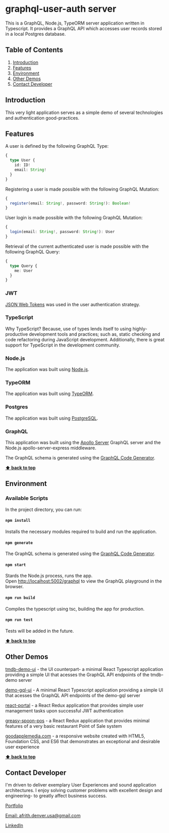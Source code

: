 # graphql-user-auth server

This is a GraphQL, Node.js, TypeORM server application written in Typescript. It provides a GraphQL API which accesses user records stored in a local Postgres database.

## Table of Contents

1. [Introduction](#introduction)
2. [Features](#features)
3. [Environment](#environment)
4. [Other Demos](#other-demos)
5. [Contact Developer](#contact-developer)

## Introduction

This very light application serves as a simple demo of several technologies and authentication good-practices.

## Features

A user is defined by the following GraphQL Type:

```ts
{
  type User {
    id: ID!
    email: String!
  }
}
```

Registering a user is made possible with the following GraphQL Mutation:

```ts
{
  register(email: String!, password: String!): Boolean!
}
```

User login is made possible with the following GraphQL Mutation:

```ts
{
  login(email: String!, password: String!): User
}
```

Retrieval of the current authenticated user is made possible with the following GraphQL Query:

```ts
{
  type Query {
    me: User
  }
}
```

### JWT

[JSON Web Tokens](https://jwt.io/) was used in the user authentication strategy.

### TypeScript

Why TypeScript? Because, use of types lends itself to using highly-productive development tools and practices; such as, static checking and code refactoring during JavaScript development. Additionally, there is great support for TypeScript in the development community.

### Node.js

The application was built using [Node.js](https://nodejs.org/).

### TypeORM

The application was built using [TypeORM](https://typeorm.io/).

### Postgres

The application was built using [PostgreSQL](https://www.postgresql.org/).

### GraphQL

This application was built using the [Apollo Server](https://www.apollographql.com/docs/apollo-server/) GraphQL server and the Node.js apollo-server-express middleware.

The GraphQL schema is generated using the [GraphQL Code Generator](https://graphql-code-generator.com/).

**[⬆ back to top](#table-of-contents)**

## Environment

### Available Scripts

In the project directory, you can run:

#### `npm install`

Installs the necessary modules required to build and run the application.

#### `npm generate`

The GraphQL schema is generated using the [GraphQL Code Generator](https://graphql-code-generator.com/).

#### `npm start`

Stards the Node.js process, runs the app.<br />
Open [http://localhost:5002/graphql](http://localhost:5002/graphql) to view the GraphQL playground in the browser.

#### `npm run build`

Compiles the typescript using tsc, building the app for production.

#### `npm run test`

Tests will be added in the future.

**[⬆ back to top](#table-of-contents)**

## Other Demos

[tmdb-demo-ui](https://github.com/andyfrith/tmdb-demo-ui) - the UI counterpart- a minimal React Typescript application providing a simple UI that acesses the GraphQL API endpoints of the tmdb-demo server

[demo-gql-ui](https://github.com/andyfrith/demo-gql-ui) - A minimal React Typescript application providing a simple UI that acesses the GraphQL API endpoints of the demo-gql server

[react-portal](https://github.com/andyfrith/react-portal) - a React Redux application that provides simple user management tasks upon successful JWT authentication

[greasy-spoon-pos](https://github.com/andyfrith/greasy-spoon-pos) - a React Redux application that provides minimal features of a very basic restaurant Point of Sale system

[goodapplemedia.com](https://github.com/andyfrith/goodapplemedia.com) - a responsive website created with HTML5, Foundation CSS, and ES6 that demonstrates an exceptional and desirable user experience

**[⬆ back to top](#table-of-contents)**

## Contact Developer

I'm driven to deliver exemplary User Experiences and sound application architectures. I enjoy solving customer problems with excellent design and engineering- to greatly affect business success.

[Portfolio](http://goodapplemedia.com)

[Email: afrith.denver.usa@gmail.com](mailto:afrith.denver.gmail.com)

[LinkedIn](https://www.linkedin.com/in/goodapplemedia/)
